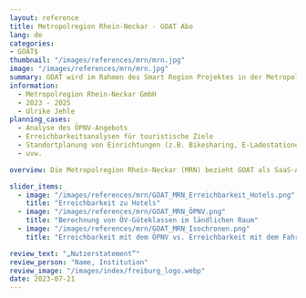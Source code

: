 ```yaml
---
layout: reference
title: Metropolregion Rhein-Neckar - GOAT Abo
lang: de
categories:
- GOAT$
thumbnail: "/images/references/mrn/mrn.jpg"
image: "/images/references/mrn/mrn.jpg"
summary: GOAT wird im Rahmen des Smart Region Projektes in der Metropolregion Rhein-Neckar als akteurübergreifende Planungsplattform eingesetzt.  
information:
  - Metropolregion Rhein-Neckar GmbH
  - 2023 - 2025
  - Ulrike Jehle
planning_cases:
  - Analyse des ÖPNV-Angebots
  - Erreichbarkeitsanalysen für touristische Ziele
  - Standortplanung von Einrichtungen (z.B. Bikesharing, E-Ladestationen)
  - uvw.

overview: Die Metropolregion Rhein-Neckar (MRN) bezieht GOAT als SaaS-Abo. Das digitale Planungswerkzeug wird von verschiedenen Akteuren und Institutionen genutzt, um zahlreiche Planungsfragen rund um das Thema nachhaltige Mobilität im Tourismus zu bearbeiten. Neben den Standardfunktionen werden außerdem regionsspezifische Daten implementiert und weitere Funktionalitäten nach Wunsch der MRN entwickelt. 

slider_items:
  - image: "/images/references/mrn/GOAT_MRN_Erreichbarkeit_Hotels.png"
    title: "Erreichbarkeit zu Hotels"
  - image: "/images/references/mrn/GOAT_MRN_ÖPNV.png"
    title: "Berechnung von ÖV-Güteklassen im ländlichen Raum"
  - image: "/images/references/mrn/GOAT_MRN_Isochronen.png"
    title: "Erreichbarkeit mit dem ÖPNV vs. Erreichbarkeit mit dem Fahrrad"

review_text: "„Nutzerstatement”"
review_person: "Name, Institution"
review_image: "/images/index/freiburg_logo.webp"
date: 2023-07-21
---
```





